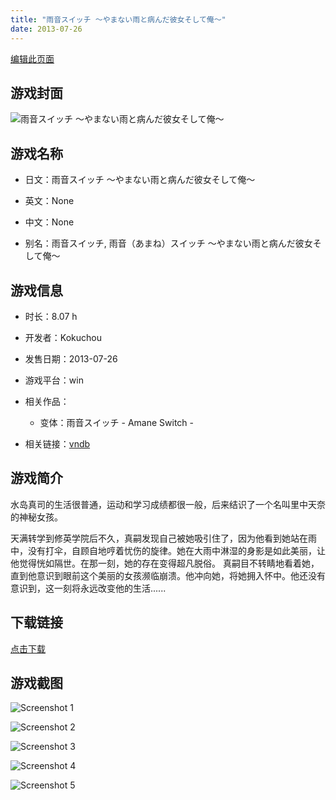 ```yaml
---
title: "雨音スイッチ ～やまない雨と病んだ彼女そして俺～"
date: 2013-07-26
---
```

[编辑此页面](https://github.com/ACG-3/ADV3-source/blob/main/source/_posts/%E9%9B%A8%E9%9F%B3%E3%82%B9%E3%82%A4%E3%83%83%E3%83%81%20%EF%BD%9E%E3%82%84%E3%81%BE%E3%81%AA%E3%81%84%E9%9B%A8%E3%81%A8%E7%97%85%E3%82%93%E3%81%A0%E5%BD%BC%E5%A5%B3%E3%81%9D%E3%81%97%E3%81%A6%E4%BF%BA%EF%BD%9E.md)

## 游戏封面

![雨音スイッチ ～やまない雨と病んだ彼女そして俺～](https%3A//pan.timero.xyz/onedrive/img_lib_001/%E9%9B%A8%E9%9F%B3%E3%82%B9%E3%82%A4%E3%83%83%E3%83%81%20%EF%BD%9E%E3%82%84%E3%81%BE%E3%81%AA%E3%81%84%E9%9B%A8%E3%81%A8%E7%97%85%E3%82%93%E3%81%A0%E5%BD%BC%E5%A5%B3%E3%81%9D%E3%81%97%E3%81%A6%E4%BF%BA%EF%BD%9E_cover.avif)


## 游戏名称

- 日文：雨音スイッチ ～やまない雨と病んだ彼女そして俺～
- 英文：None
- 中文：None

- 别名：雨音スイッチ, 雨音（あまね）スイッチ ～やまない雨と病んだ彼女そして俺～


## 游戏信息

- 时长：8.07 h
- 开发者：Kokuchou
- 发售日期：2013-07-26
- 游戏平台：win
- 相关作品：
   - 变体：雨音スイッチ - Amane Switch -

- 相关链接：[vndb](https://vndb.org/v12490)


## 游戏简介

水岛真司的生活很普通，运动和学习成绩都很一般，后来结识了一个名叫里中天奈的神秘女孩。

天满转学到修英学院后不久，真嗣发现自己被她吸引住了，因为他看到她站在雨中，没有打伞，自顾自地哼着忧伤的旋律。她在大雨中淋湿的身影是如此美丽，让他觉得恍如隔世。在那一刻，她的存在变得超凡脱俗。
真嗣目不转睛地看着她，直到他意识到眼前这个美丽的女孩濒临崩溃。他冲向她，将她拥入怀中。他还没有意识到，这一刻将永远改变他的生活......




## 下载链接

[点击下载](https://pan.timero.xyz/onedrive/adv_lib_001/%E9%9B%A8%E9%9F%B3%E3%82%B9%E3%82%A4%E3%83%83%E3%83%81%20%EF%BD%9E%E3%82%84%E3%81%BE%E3%81%AA%E3%81%84%E9%9B%A8%E3%81%A8%E7%97%85%E3%82%93%E3%81%A0%E5%BD%BC%E5%A5%B3%E3%81%9D%E3%81%97%E3%81%A6%E4%BF%BA%EF%BD%9E)


## 游戏截图


![Screenshot 1](https%3A//pan.timero.xyz/onedrive/img_lib_001/%E9%9B%A8%E9%9F%B3%E3%82%B9%E3%82%A4%E3%83%83%E3%83%81%20%EF%BD%9E%E3%82%84%E3%81%BE%E3%81%AA%E3%81%84%E9%9B%A8%E3%81%A8%E7%97%85%E3%82%93%E3%81%A0%E5%BD%BC%E5%A5%B3%E3%81%9D%E3%81%97%E3%81%A6%E4%BF%BA%EF%BD%9E_Screenshot_1.avif)

![Screenshot 2](https%3A//pan.timero.xyz/onedrive/img_lib_001/%E9%9B%A8%E9%9F%B3%E3%82%B9%E3%82%A4%E3%83%83%E3%83%81%20%EF%BD%9E%E3%82%84%E3%81%BE%E3%81%AA%E3%81%84%E9%9B%A8%E3%81%A8%E7%97%85%E3%82%93%E3%81%A0%E5%BD%BC%E5%A5%B3%E3%81%9D%E3%81%97%E3%81%A6%E4%BF%BA%EF%BD%9E_Screenshot_2.avif)

![Screenshot 3](https%3A//pan.timero.xyz/onedrive/img_lib_001/%E9%9B%A8%E9%9F%B3%E3%82%B9%E3%82%A4%E3%83%83%E3%83%81%20%EF%BD%9E%E3%82%84%E3%81%BE%E3%81%AA%E3%81%84%E9%9B%A8%E3%81%A8%E7%97%85%E3%82%93%E3%81%A0%E5%BD%BC%E5%A5%B3%E3%81%9D%E3%81%97%E3%81%A6%E4%BF%BA%EF%BD%9E_Screenshot_3.avif)

![Screenshot 4](https%3A//pan.timero.xyz/onedrive/img_lib_001/%E9%9B%A8%E9%9F%B3%E3%82%B9%E3%82%A4%E3%83%83%E3%83%81%20%EF%BD%9E%E3%82%84%E3%81%BE%E3%81%AA%E3%81%84%E9%9B%A8%E3%81%A8%E7%97%85%E3%82%93%E3%81%A0%E5%BD%BC%E5%A5%B3%E3%81%9D%E3%81%97%E3%81%A6%E4%BF%BA%EF%BD%9E_Screenshot_4.avif)

![Screenshot 5](https%3A//pan.timero.xyz/onedrive/img_lib_001/%E9%9B%A8%E9%9F%B3%E3%82%B9%E3%82%A4%E3%83%83%E3%83%81%20%EF%BD%9E%E3%82%84%E3%81%BE%E3%81%AA%E3%81%84%E9%9B%A8%E3%81%A8%E7%97%85%E3%82%93%E3%81%A0%E5%BD%BC%E5%A5%B3%E3%81%9D%E3%81%97%E3%81%A6%E4%BF%BA%EF%BD%9E_Screenshot_5.avif)

